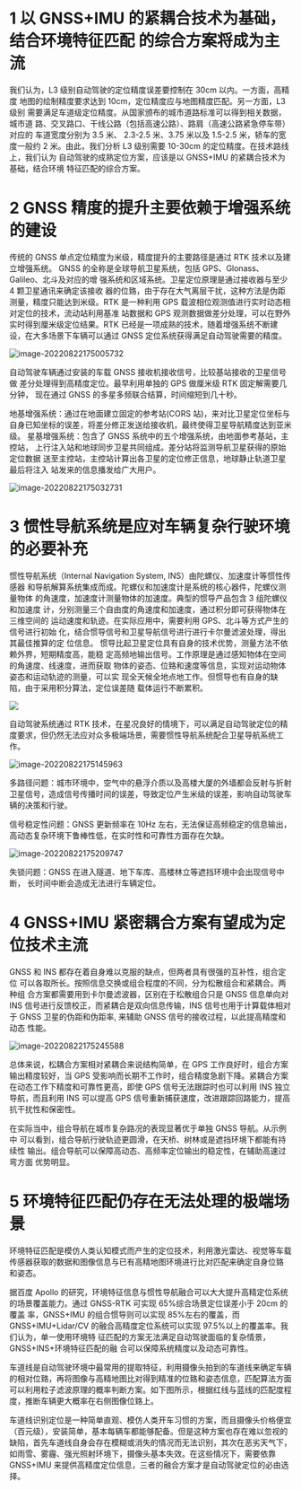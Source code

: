 # 1 以 GNSS+IMU 的紧耦合技术为基础，结合环境特征匹配 的综合方案将成为主流

我们认为，L3 级别自动驾驶的定位精度误差要控制在 30cm 以内。一方面，高精度 地图的绘制精度要求达到 10cm，定位精度应与地图精度匹配。另一方面，L3 级别 需要满足车道级定位精度。从国家颁布的城市道路标准可以得到相关数据，城市道 路、交叉路口、干线公路（包括高速公路）、路肩（高速公路紧急停车带）对应的 车道宽度分别为 3.5 米、 2.3-2.5 米、3.75 米以及 1.5-2.5 米，轿车的宽度一般约 2 米。由此，我们分析 L3 级别需要 10-30cm 的定位精度。在技术路线上，我们认为 自动驾驶的成熟定位方案，应该是以 GNSS+IMU 的紧耦合技术为基础，结合环境 特征匹配的综合方案。

# 2 GNSS 精度的提升主要依赖于增强系统的建设

传统的 GNSS 单点定位精度为米级，精度提升的主要路径是通过 RTK 技术以及建 立增强系统。 GNSS 的全称是全球导航卫星系统，包括 GPS、Glonass、Galileo、北斗及对应的增 强系统和区域系统。卫星定位原理是通过接收器与至少 4 颗卫星通讯来确定该接收 器的位臵，由于存在大气离层干扰，这种方法是伪距测量，精度只能达到米级。RTK 是一种利用 GPS 载波相位观测值进行实时动态相对定位的技术，流动站利用基准 站数据和 GPS 观测数据做差分处理，可以在野外实时得到厘米级定位结果。RTK 已经是一项成熟的技术，随着增强系统不断建设，在大多场景下车辆可以通过 GNSS 定位系统获得满足自动驾驶需要的精度。

![image-20220822175005732](https://img-blog.csdnimg.cn/img_convert/74fa6485294ac9a0058a9c6b3728333a.png)

自动驾驶车辆通过安装的车载 GNSS 接收机接收信号，比较基站接收的卫星信号做 差分处理得到高精度定位。最早利用单独的 GPS 做厘米级 RTK 固定解需要几分钟， 现在通过 GNSS 的多星多频联合结算，时间缩短到几十秒。

地基增强系统：通过在地面建立固定的参考站(CORS 站)，来对比卫星定位坐标与 自身已知坐标的误差，将差分修正发送给接收机，最终使得卫星导航精度达到亚米 级。 星基增强系统：包含了 GNSS 系统中的五个增强系统，由地面参考基站，主控站， 上行注入站和地球同步卫星共同组成。差分站将监测导航卫星获得的原始定位数据 送至主控站，主控站计算出各卫星的定位修正信息，地球静止轨道卫星最后将注入 站发来的信息播发给广大用户。

![image-20220822175032731](https://img-blog.csdnimg.cn/img_convert/e9f7dda4c935c0ca964b439fdfd0552c.png)

# 3 惯性导航系统是应对车辆复杂行驶环境的必要补充 

惯性导航系统（Internal Navigation System, INS）由陀螺仪、加速度计等惯性传感器 和导航解算系统集成而成。陀螺仪和加速度计是系统的核心器件，陀螺仪测量物体 的角速度，加速度计测量物体的加速度。典型的惯导产品包含 3 组陀螺仪和加速度 计，分别测量三个自由度的角速度和加速度，通过积分即可获得物体在三维空间的 运动速度和轨迹。在实际应用中，需要利用 GPS、北斗等方式产生的信号进行初始 化，结合惯导信号和卫星导航信号进行进行卡尔曼滤波处理，得出其最佳推算的定 位信息。 惯导比起卫星定位具有自身的技术优势，测量方法不依赖外界，短期精度高，能稳 定高频地输出信号。工作原理是通过感知物体在空间的角速度、线速度，进而获取 物体的姿态、位臵和速度等信息，实现对运动物体姿态和运动轨迹的测量，可以实 现全天候全地点地工作。但惯导也有自身的缺陷，由于采用积分算法，定位误差随 载体运行不断累积。

![](https://img-blog.csdnimg.cn/6b39d7b7d26740c58e204086c9200d93.png)


自动驾驶系统通过 RTK 技术，在星况良好的情境下，可以满足自动驾驶定位的精 度要求，但仍然无法应对众多极端场景，需要惯性导航系统配合卫星导航系统工作。

![image-20220822175145963](https://img-blog.csdnimg.cn/img_convert/cbcd2c56065e5dd91c403564d7529afb.png)

多路径问题：城市环境中，空气中的悬浮介质以及高楼大厦的外墙都会反射与折射 卫星信号，造成信号传播时间的误差，导致定位产生米级的误差，影响自动驾驶车 辆的决策和行驶。 

信号稳定性问题：GNSS 更新频率在 10Hz 左右，无法保证高频稳定的信息输出， 高动态复杂环境下鲁棒性低，在实时性和可靠性方面存在欠缺。

![image-20220822175209747](https://img-blog.csdnimg.cn/img_convert/5f1de499d3c2aeb58c9a9860d72f1e12.png)

失锁问题：GNSS 在进入隧道、地下车库、高楼林立等遮挡环境中会出现信号中断， 长时间中断会造成无法进行车辆定位。

# 4 GNSS+IMU 紧密耦合方案有望成为定位技术主流

GNSS 和 INS 都存在着自身难以克服的缺点，但两者具有很强的互补性，组合定位 可以各取所长。按照信息交换或组合程度的不同，分为松散组合和紧耦合。两种组 合方案都需要用到卡尔曼滤波器，区别在于松散组合只是 GNSS 信息单向对 INS 信号进行反馈校正，而紧耦合是双向信息传输，INS 信号也用于计算载体相对于 GNSS 卫星的伪距和伪距率, 来辅助 GNSS 信号的接收过程，以此提高精度和动态 性能。

![image-20220822175245588](https://img-blog.csdnimg.cn/img_convert/9c18f5e6109da09213aabe6c9d59d1ff.png)

总体来说，松耦合方案相对紧耦合来说结构简单，在 GPS 工作良好时，组合方案 输出精度较好，当 GPS 受影响而长期不工作时，组合精度急剧下降。紧耦合方案 在动态工作下精度和可靠性更高，即使 GPS 信号无法跟踪时也可以利用 INS 独立 导航，而且利用 INS 可以提高 GPS 信号重新捕获速度，改进跟踪回路能力，提高 抗干扰性和保密性。 

在实际当中，组合导航在城市复杂路况的表现显著优于单独 GNSS 导航。从示例中 可以看到，组合导航行驶轨迹更圆滑，在天桥、树林或是遮挡环境下都能有持续性 输出。组合导航可以保障高动态、高频率定位输出的稳定性，在辅助高速过弯方面 优势明显。

# 5 环境特征匹配仍存在无法处理的极端场景

环境特征匹配是模仿人类认知模式而产生的定位技术，利用激光雷达、视觉等车载 传感器获取的数据和图像信息与已有高精地图环境进行比对匹配来确定自身位臵 和姿态。 

据百度 Apollo 的研究，环境特征信息与惯性导航融合可以大大提升高精定位系统的场景覆盖能力。通过 GNSS-RTK 可实现 65%综合场景定位误差小于 20cm 的覆盖 率，GNSS+IMU 的组合惯导则可以实现 85%左右的覆盖，而 GNSS+IMU+Lidar/CV  的融合高精度定位系统可以实现 97.5%以上的覆盖率。我们认为，单一使用环境特 征匹配的方案无法满足自动驾驶面临的复杂情景，GNSS+INS+环境特征匹配的融 合可以保障系统精度以及动态可靠性。

车道线是自动驾驶环境中最常用的提取特征，利用摄像头拍到的车道线来确定车辆 的相对位臵，再将图像与高精地图比对得到精准的位臵和姿态信息，匹配算法方面 可以利用粒子滤波原理的概率判断方案。如下图所示，根据红线与蓝线的匹配度程 度，推断车辆更大概率在右侧图像位臵上。 

车道线识别定位是一种简单直观、模仿人类开车习惯的方案，而且摄像头价格便宜 （百元级），安装简单，基本每辆车都能够配备。但是这种方案也存在难以忽视的 缺陷，首先车道线自身会存在模糊或消失的情况而无法识别，其次在恶劣天气下， 如雨雪、雾霾、强光照射环境下，摄像头基本失效。在这些情况下，需要依靠 GNSS+IMU 来提供高精度定位信息，三者的融合方案才是自动驾驶定位的必由选 择。